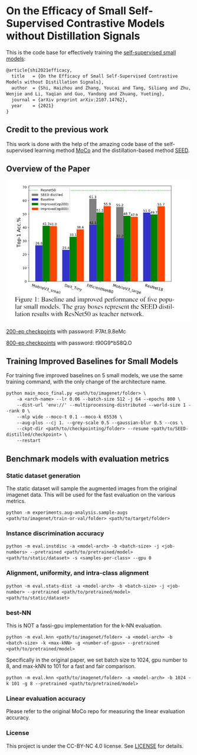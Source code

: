 # On the Efficacy of Small Self-Supervised Contrastive Models without Distillation Signals

This is the code base for effectively training the [self-supervised small models](https://arxiv.org/abs/2107.14762):
```
@article{shi2021efficacy,
  title	  = {On the Efficacy of Small Self-Supervised Contrastive Models without Distillation Signals},
  author  = {Shi, Haizhou and Zhang, Youcai and Tang, Siliang and Zhu, Wenjie and Li, Yaqian and Guo, Yandong and Zhuang, Yueting},
  journal = {arXiv preprint arXiv:2107.14762},
  year    = {2021}
}
```

## Credit to the previous work
This work is done with the help of the amazing code base of the self-supervised learning method [MoCo](https://github.com/facebookresearch/moco) and the distillation-based method [SEED](https://github.com/jacobswan1/SEED).

## Overview of the Paper
<p align="center">
  <img src='miscs/overview.png'>
</p>

[200-ep checkpoints](https://sbox.myoas.com/l/Be8e35efd05dc4ba4) with password: P7At.9.8eMc 

[800-ep checkpoints](https://sbox.myoas.com/l/B484437465575f607) with password: t90G9*bS8Q.O

## Training Improved Baselines for Small Models
For training five improved baselines on 5 small models, we use the same training command, with the only change of the architecture name.
```
python main_moco_final.py <path/to/imagenet/folder> \
    -a <arch-name> --lr 0.06 --batch-size 512 -j 64 --epochs 800 \
    --dist-url 'env://' --multiprocessing-distributed --world-size 1 --rank 0 \
    --mlp wide --moco-t 0.1 --moco-k 65536 \
    --aug-plus --cj 1. --grey-scale 0.5 --gaussian-blur 0.5 --cos \
    --ckpt-dir <path/to/checkpointing/folder> --resume <path/to/SEED-distilled/checkpoint> \
    --restart
```


## Benchmark models with evaluation metrics 
### Static dataset generation
The static dataset will sample the augmented images from the original imagenet data. This will be used for the fast evaluation on the various metrics.
```
python -m experiments.aug-analysis.sample-augs <path/to/imagenet/train-or-val/folder> <path/to/target/folder>
```

### Instance discrimination accuracy
```
python -m eval.instdisc -a <model-arch> -b <batch-size> -j <job-numbers> --pretrained <path/to/pretrained/model> <path/to/static/dataset> -s <samples-per-class> --gpu 0
```

### Alignment, uniformity, and intra-class alignment
```
python -m eval.stats-dist -a <model-arch> -b <batch-size> -j <job-number> --pretrained <path/to/pretrained/model> <path/to/static/dataset>
```

### best-NN
This is NOT a fassi-gpu implementation for the k-NN evaluation. 
```
python -m eval.knn <path/to/imagenet/folder> -a <model-arch> -b <batch-size> -k <max-kNN> -g <number-of-gpus> --pretrained <path/to/pretrained/model>
```

Specifically in the original paper, we set batch size to 1024, gpu number to 8, and max-kNN to 101 for a fast and fair comparison.
```
python -m eval.knn <path/to/imagenet/folder> -a <model-arch> -b 1024 -k 101 -g 8 --pretrained <path/to/pretrained/model>
```

### Linear evaluation accuracy
Please refer to the original MoCo repo for measuring the linear evaluation accuracy.



### License

This project is under the CC-BY-NC 4.0 license. See [LICENSE](LICENSE) for details.

